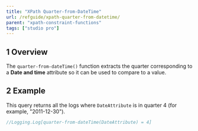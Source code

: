 ```yaml
---
title: "XPath Quarter-from-DateTime"
url: /refguide/xpath-quarter-from-datetime/
parent: "xpath-constraint-functions"
tags: ["studio pro"]
---
```


## 1 Overview

The `quarter-from-dateTime()` function extracts the quarter corresponding to a **Date and time** attribute so it can be used to compare to a value.

## 2 Example

This query returns all the logs where `DateAttribute` is in quarter 4 (for example, "2011-12-30").

```java
//Logging.Log[quarter-from-dateTime(DateAttribute) = 4]
```
